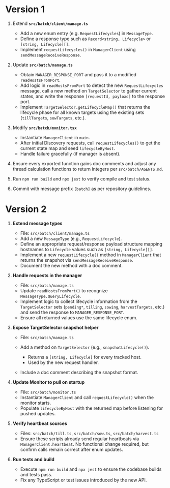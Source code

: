 # Version 1

1. Extend **`src/batch/client/manage.ts`**

   * Add a new enum entry (e.g. `RequestLifecycles`) in `MessageType`.
   * Define a response type such as `Record<string, Lifecycle>` or `[string, Lifecycle][]`.
   * Implement `requestLifecycles()` in `ManagerClient` using `sendMessageReceiveResponse`.

2. Update **`src/batch/manage.ts`**

   * Obtain `MANAGER_RESPONSE_PORT` and pass it to a modified `readHostsFromPort`.
   * Add logic in `readHostsFromPort` to detect the new `RequestLifecycles` message, call a new method on `TargetSelector` to gather current states, and write the response `[requestId, payload]` to the response port.
   * Implement `TargetSelector.getLifecycleMap()` that returns the lifecycle phase for all known targets using the existing sets (`tillTargets`, `sowTargets`, etc.).

3. Modify **`src/batch/monitor.tsx`**

   * Instantiate `ManagerClient` in `main`.
   * After initial Discovery requests, call `requestLifecycles()` to get the current state map and seed `lifecycleByHost`.
   * Handle failure gracefully (if manager is absent).

4. Ensure every exported function gains doc comments and adjust any thread calculation functions to return integers per `src/batch/AGENTS.md`.

5. Run `npm run build` and `npx jest` to verify compile and test status.

6. Commit with message prefix `[batch]` as per repository guidelines.

# Version 2

1. **Extend message types**

   * File: `src/batch/client/manage.ts`
   * Add a new `MessageType` (e.g., `RequestLifecycle`).
   * Define an appropriate request/response payload structure mapping
     hostnames to `Lifecycle` values such as `[string, Lifecycle][]`.
   * Implement a new `requestLifecycle()` method in `ManagerClient` that returns the snapshot via `sendMessageReceiveResponse`.
   * Document the new method with a doc comment.

2. **Handle requests in the manager**

   * File: `src/batch/manage.ts`
   * Update `readHostsFromPort()` to recognize `MessageType.QueryLifecycle`.
   * Implement logic to collect lifecycle information from the `TargetSelector` sets (`pending*`, `tilling`, `sowing`, `harvestTargets`, etc.) and send the response to `MANAGER_RESPONSE_PORT`.
   * Ensure all returned values use the same lifecycle enum.

3. **Expose TargetSelector snapshot helper**

   * File: `src/batch/manage.ts`
   * Add a method on `TargetSelector` (e.g., `snapshotLifecycle()`).

     * Returns a `[string, Lifecycle]` for every tracked host.
     * Used by the new request handler.
   * Include a doc comment describing the snapshot format.

4. **Update Monitor to pull on startup**

   * File: `src/batch/monitor.ts`
   * Instantiate `ManagerClient` and call `requestLifecycle()` when the monitor starts.
   * Populate `lifecycleByHost` with the returned map before listening for pushed updates.

5. **Verify heartbeat sources**

   * Files: `src/batch/till.ts`, `src/batch/sow.ts`, `src/batch/harvest.ts`
   * Ensure these scripts already send regular heartbeats via `ManagerClient.heartbeat`. No functional change required, but confirm calls remain correct after enum updates.

6. **Run tests and build**

   * Execute `npm run build` and `npx jest` to ensure the codebase builds and tests pass.
   * Fix any TypeScript or test issues introduced by the new API.
